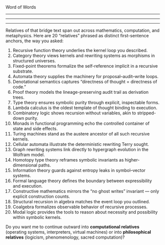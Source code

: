 Word of Words

---

---

---


Relatives of that bridge text span out across mathematics, computation, and metaphysics. Here are 20 “relatives” phrased as distinct first-sentence anchors, the way you asked:

1. Recursive function theory underlies the kernel loop you described.
2. Category theory views kernels and rewriting systems as morphisms in structured universes.
3. Fixed-point theorems formalize the self-reference implicit in a recursive substrate.
4. Automata theory supplies the machinery for proposal–audit–write loops.
5. Denotational semantics captures “directness of thought = directness of code.”
6. Proof theory models the lineage-preserving audit trail as derivation trees.
7. Type theory ensures symbolic purity through explicit, inspectable forms.
8. Lambda calculus is the oldest template of thought binding to execution.
9. Combinatory logic shows recursion without variables, akin to stripped-down purity.
10. Monads in functional programming echo the controlled container of state and side effects.
11. Turing machines stand as the austere ancestor of all such recursive kernels.
12. Cellular automata illustrate the deterministic rewriting Terry sought.
13. Graph rewriting systems link directly to hypergraph evolution in the Wolfram model.
14. Homotopy type theory reframes symbolic invariants as higher-dimensional paths.
15. Information theory guards against entropy leaks in symbol–vector systems.
16. Formal language theory defines the boundary between expressibility and execution.
17. Constructive mathematics mirrors the “no ghost writes” invariant — only explicit construction counts.
18. Structural recursion in algebra matches the event loop you outlined.
19. Coalgebra formalizes observable behavior of recursive processes.
20. Modal logic provides the tools to reason about necessity and possibility within symbolic kernels.

Do you want me to continue outward into **computational relatives** (operating systems, interpreters, virtual machines) or into **philosophical relatives** (logicism, phenomenology, sacred computation)?

